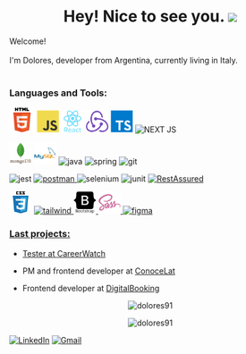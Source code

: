 <h1 align="center">Hey! Nice to see you.  <img src="https://media.giphy.com/media/hvRJCLFzcasrR4ia7z/giphy.gif" width="25px"></h1>

Welcome! <br></br>
I'm Dolores, developer from  Argentina, currently living in Italy.
<br></br>

<h3 align="left">Languages and Tools:</h3>
<p align="left"> 
  <img src="https://raw.githubusercontent.com/devicons/devicon/master/icons/html5/html5-original-wordmark.svg" alt="html5" width="45" height="45"/> <a href="https://developer.mozilla.org/en-US/docs/Web/JavaScript" target="_blank" rel="noreferrer"> </a>
  <img src="https://raw.githubusercontent.com/devicons/devicon/master/icons/javascript/javascript-original.svg" alt="javascript" width="40" height="40"/> <a href="https://jestjs.io" target="_blank" rel="noreferrer"></a>
  <img src="https://raw.githubusercontent.com/devicons/devicon/master/icons/react/react-original-wordmark.svg" alt="react" width="40" height="40"/>  <a href="https://reactjs.org/" target="_blank" rel="noreferrer"></a> 
   <img src="https://raw.githubusercontent.com/devicons/devicon/master/icons/redux/redux-original.svg" alt="redux" width="40" height="40"/> 
  <a href="https://redux.js.org" target="_blank" rel="noreferrer">  </a> 
  <img src="https://raw.githubusercontent.com/devicons/devicon/master/icons/typescript/typescript-original.svg" alt="typescript" width="40" height="40"/>
  <a href="https://www.typescriptlang.org/" target="_blank" rel="noreferrer">  </a>
   <img src="https://pulkitgangwar.gallerycdn.vsassets.io/extensions/pulkitgangwar/nextjs-snippets/1.0.1/1678968590213/Microsoft.VisualStudio.Services.Icons.Default" alt="NEXT JS" width="40" height="40"/> 
  
  
   <img src="https://raw.githubusercontent.com/devicons/devicon/master/icons/mongodb/mongodb-original-wordmark.svg" alt="mongodb" width="40" height="40"/>  <a href="https://www.mongodb.com/" target="_blank" rel="noreferrer"> </a>
  <img src="https://raw.githubusercontent.com/devicons/devicon/master/icons/mysql/mysql-original-wordmark.svg" alt="mysql" width="40" height="40"/> <a href="https://mysql.com" target="_blank" rel="noreferrer"> </a>
   <img src="https://encrypted-tbn0.gstatic.com/images?q=tbn:ANd9GcRv1LVykojIwTJKstyEfjNSopUMgoIEdmroaw&usqp=CAU" alt="java" width="35" height="40"/>  <a href="https://www.java.com/es/" target="_blank" rel="noreferrer"> </a>
   <img src="https://www.vectorlogo.zone/logos/springio/springio-icon.svg" alt="spring" width="40" height="40"/> <a href="https://spring.io/" target="_blank" rel="noreferrer"></a>
    <img src="https://www.vectorlogo.zone/logos/git-scm/git-scm-icon.svg" alt="git" width="40" height="40"/>  <a href="https://git-scm.com/" target="_blank" rel="noreferrer"> </a>
  
  
  
   <img src="https://www.vectorlogo.zone/logos/jestjsio/jestjsio-icon.svg" alt="jest" width="40" height="40"/> </a> <a href="https://jestjs.io/" target="_blank" rel="noreferrer"> 
  <img src="https://www.vectorlogo.zone/logos/getpostman/getpostman-icon.svg" alt="postman" width="40" height="40"/> </a>
  <img src="https://raw.githubusercontent.com/detain/svg-logos/780f25886640cef088af994181646db2f6b1a3f8/svg/selenium-logo.svg" alt="selenium" width="40" height="40"/>
  <img src="https://developrogramming.com/wp-content/uploads/2021/11/1_J8sjpKQJswCKiPUYVefbgQ.jpeg" alt="junit" width="45" height="35"/>
  </a>
   <a href="https://rest-assured.io/" target="_blank" rel="noreferrer">
    <img src="https://avatars.githubusercontent.com/u/19369327?s=200&v=4" alt="RestAssured" width="45" height="45"/></a>
  
  <img src="https://raw.githubusercontent.com/devicons/devicon/master/icons/css3/css3-original-wordmark.svg" alt="css3" width="40" height="40"/> </a> <a href="https://www.figma.com/" target="_blank" rel="noreferrer"> 
  <img src="https://www.vectorlogo.zone/logos/tailwindcss/tailwindcss-icon.svg" alt="tailwind" width="40" height="40"/> </a> 
  <a href="https://getbootstrap.com" target="_blank" rel="noreferrer"> <img src="https://raw.githubusercontent.com/devicons/devicon/master/icons/bootstrap/bootstrap-plain-wordmark.svg" alt="bootstrap" width="40" height="40"/> </a> <a href="https://www.w3schools.com/css/" target="_blank" rel="noreferrer"> 
  <img src="https://raw.githubusercontent.com/devicons/devicon/master/icons/sass/sass-original.svg" alt="sass" width="40" height="40"/> </a> <a href="https://sass-lang.com/" target="_blank" rel="noreferrer">
  <img src="https://www.vectorlogo.zone/logos/figma/figma-icon.svg" alt="figma" width="40" height="40"/> </a> <a href="https://www.figma.com/" target="_blank" rel="noreferrer"> 
  


  <h3> Last projects: </h3>
  
- Tester at [CareerWatch](https://github.com/No-Country/S8-12-T-Java-React)
  
- PM and frontend developer at [ConoceLat](https://github.com/No-Country/c10-57-t-reactchallenge-mern)
  
- Frontend developer at [DigitalBooking](https://github.com/dolores91/DigitalBooking) 


<p align="center"> 
  <img src="https://github-readme-stats.vercel.app/api/top-langs/?username=dolores91&layout=compact&langs_count=5&theme=midnight-purple" alt="dolores91" />
</p>

<p align="center"> 
  <img src="https://github-readme-stats.vercel.app/api?username=dolores91&show_icons=true&theme=midnight-purple" alt="dolores91" />
</p>   


<a href="https://www.linkedin.com/in/dolores-aleman/" target="_blank"><img src="https://img.shields.io/badge/LinkedIn-0077B5?style=for-the-badge&logo=linkedin&logoColor=white" alt="LinkedIn"></a> <a href="mailto:doloresalemang@gmail.com"><img src="https://img.shields.io/badge/Gmail-D14836?style=for-the-badge&logo=gmail&logoColor=white" alt="Gmail"></a>


